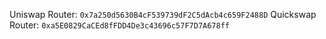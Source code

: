 Uniswap Router: `0x7a250d5630B4cF539739dF2C5dAcb4c659F2488D`
Quickswap Router: `0xa5E0829CaCEd8fFDD4De3c43696c57F7D7A678ff`